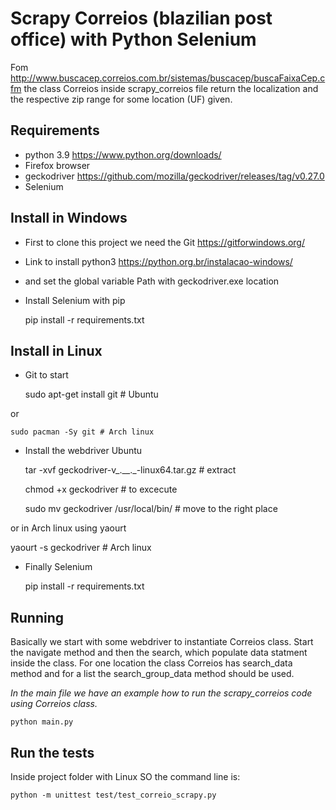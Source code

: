 # Scrapy Correios (blazilian post office) with Python Selenium

Fom http://www.buscacep.correios.com.br/sistemas/buscacep/buscaFaixaCep.cfm the class Correios inside scrapy_correios file return the localization and the respective zip range for some 
location (UF) given.

## Requirements
 
 - python 3.9 https://www.python.org/downloads/
 - Firefox browser
 - geckodriver https://github.com/mozilla/geckodriver/releases/tag/v0.27.0
 - Selenium

## Install in Windows

 - First to clone this project we need the Git https://gitforwindows.org/
 - Link to install python3 https://python.org.br/instalacao-windows/
 - and set the global variable Path with geckodriver.exe location
 - Install Selenium with pip

    pip install -r requirements.txt

## Install in Linux

 - Git to start

    sudo apt-get install git # Ubuntu

or

    sudo pacman -Sy git # Arch linux

 - Install the webdriver Ubuntu

    tar -xvf geckodriver-v_.__._-linux64.tar.gz # extract

    chmod +x geckodriver # to excecute

    sudo mv geckodriver /usr/local/bin/ # move to the right place

or in Arch linux using yaourt
   
   yaourt -s geckodriver # Arch linux

 - Finally Selenium

   pip install -r requirements.txt

## Running

Basically we start with some webdriver to instantiate Correios class. Start the navigate method and then the search, which populate data statment inside the class. For one location the class Correios has search_data method and for a list the search_group_data method should be used. 

 *In the main file we have an example how to run the scrapy_correios code using Correios class.*

    python main.py

## Run the tests

Inside project folder with Linux SO the command line is:

    python -m unittest test/test_correio_scrapy.py